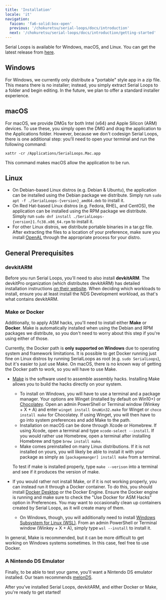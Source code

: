```yaml
---
title: 'Installation'
locale: 'it'
navigation:
  faicon: 'fa6-solid:box-open'
  previous: '/chokuretsu/serial-loops/docs/introduction'
  next: '/chokuretsu/serial-loops/docs/introduction/getting-started'
---
```


Serial Loops is available for Windows, macOS, and Linux. You can get the latest release from [here](https://github.com/haroohie-club/SerialLoops/releases/latest).

## Windows
For Windows, we currently only distribute a "portable" style app in a zip file. This means there is no installer;
instead, you simply extract Serial Loops to a folder and begin editing. In the future, we plan to offer a standard
installer experience.

## macOS
For macOS, we provide DMGs for both Intel (x64) and Apple Silicon (ARM) devices. To use these, you simply open the DMG
and drag the application to the Applications folder. However, because we don't codesign Serial Loops, there is one
additional step: you'll need to open your terminal and run the following command:
```
xattr -cr /Applications/SerialLoops.Mac.app
```
This command makes macOS allow the application to be run.

## Linux
* On Debian-based Linux distros (e.g. Debian & Ubuntu), the application can be installed using the Debian package we distribute. Simply run
  `sudo apt -f ./SerialLoops-{version}_amd64.deb` to install it.
* On Red Hat-based Linux distros (e.g. Fedora, RHEL, and CentOS), the application can be installed using the RPM package we distribute. Simply run
  `sudo dnf install ./SerialLoops-{version}1.fc38.x86_64.rpm` to install it.
* For other Linux distros, we distribute portable binaries in a tar.gz file. After extracting the files to a location
  of your preference, make sure you install [OpenAL](https://www.openal.org/) through the appropriate process for your distro.

## General Prerequisites
### devkitARM
Before you run Serial Loops, you'll need to also install **devkitARM**. The devkitPro organization (which distributes devkitARM) has detailed
installation instructions [on their website](https://devkitpro.org/wiki/Getting_Started). When deciding which workloads to install, ensure you at least
install the NDS Development workload, as that's what contains devkitARM.

### Make or Docker
Additionally, to apply ASM hacks, you'll need to install either **Make** or **Docker**. Make is automatically installed when using the Debian and RPM
packages we distribute, so you don't need to worry about this step if you're using either of those.

Currently, the Docker path is **only supported on Windows** due to operating system and framework limitations. It is possible to get Docker running
just fine on Linux distros by running SerialLoops as root (e.g. `sudo SerialLoops`), but it's easier to just use Make. On macOS, there is no known
way of getting the Docker path to work, so you will have to use Make.

* [Make](https://www.gnu.org/software/make/) is the software used to assemble assembly hacks. Installing Make allows you to build the hacks
  directly on your system.
    - To install on Windows, you will have to use a terminal and a package manager. Your options are Winget (installed by default on Win10+) or
      [Chocolatey](https://chocolatey.org/). Open an admin PowerShell or Terminal window (Winkey + X + A) and enter `winget install GnuWin32.make`
      for Winget or `choco install make` for Chocolatey. If using Winget, you will then have to go into system preferences and add Make to the path.
    - Installation on macOS can be done through Xcode or Homebrew. If using Xcode, open a terminal and type `xcode-select --install`. If you would
      rather use Homebrew, open a terminal after installing Homebrew and type `brew install make`.
    - Make comes preinstalled on many Linux distributions. If it is not installed on yours, you will likely be able to install it with your package
      as simply as `[packagemanger] install make` from a terminal.
  
  To test if make is installed properly, type `make --verison` into a terminal and see if it produces the version of make.
* If you would rather not install Make, or if it is not working properly, you can instead run it through a Docker container. To do this, you should
  install [Docker Desktop](https://www.docker.com/products/docker-desktop/) or the Docker Engine. Ensure the Docker engine is running and make sure
  to check the "Use Docker for ASM Hacks" option in Preferences. You may want to occasionally clean up containers created by Serial Loops, as it will
  create many of them.
    - On Windows, though, you will additionally need to install [Windows Subsystem for Linux (WSL)](https://learn.microsoft.com/en-us/windows/wsl/install).
      From an admin PowerShell or Terminal window (Winkey + X + A), simply type `wsl --install` to install it.

In general, Make is recommended, but it can be more difficult to get working on Windows systems sometimes. In this case, feel free to use Docker.

### A Nintendo DS Emulator
Finally, to be able to test your game, you'll want a Nintendo DS emulator installed. Our team recommends [melonDS](https://melonds.kuribo64.net/).

After you've installed Serial Loops, devkitARM, and either Docker or Make, you're ready to get started!